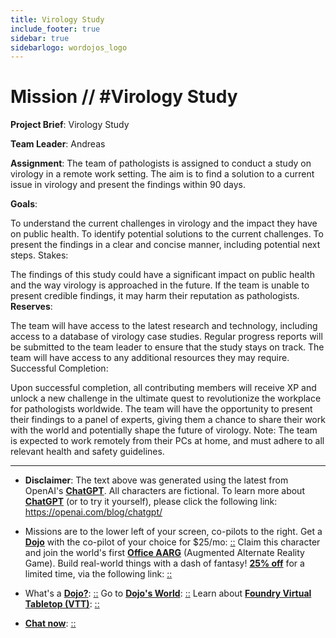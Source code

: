 ```yaml
---
title: Virology Study
include_footer: true
sidebar: true
sidebarlogo: wordojos_logo
---
```

# Mission // #Virology Study

**Project Brief**: Virology Study

**Team Leader**: Andreas

**Assignment**:
The team of pathologists is assigned to conduct a study on virology in a remote work setting. The aim is to find a solution to a current issue in virology and present the findings within 90 days.

**Goals**:

To understand the current challenges in virology and the impact they have on public health.
To identify potential solutions to the current challenges.
To present the findings in a clear and concise manner, including potential next steps.
Stakes:

The findings of this study could have a significant impact on public health and the way virology is approached in the future.
If the team is unable to present credible findings, it may harm their reputation as pathologists.
**Reserves**:

The team will have access to the latest research and technology, including access to a database of virology case studies.
Regular progress reports will be submitted to the team leader to ensure that the study stays on track.
The team will have access to any additional resources they may require.
Successful Completion:

Upon successful completion, all contributing members will receive XP and unlock a new challenge in the ultimate quest to revolutionize the workplace for pathologists worldwide.
The team will have the opportunity to present their findings to a panel of experts, giving them a chance to share their work with the world and potentially shape the future of virology.
Note: The team is expected to work remotely from their PCs at home, and must adhere to all relevant health and safety guidelines.

---

* **Disclaimer**: The text above was generated using the latest from OpenAI's [**ChatGPT**](https://openai.com/blog/chatgpt/).  All characters are fictional.  To learn more about [**ChatGPT**](https://openai.com/blog/chatgpt/) (or to try it yourself), please click the following link: https://openai.com/blog/chatgpt/

* Missions are to the lower left of your screen, co-pilots to the right. Get a [**Dojo**](https://workmates.live/marketplace) with the co-pilot of your choice for $25/mo: [::](https://workmates.live/marketplace)  Claim this character and join the world's first [**Office AARG**](https://dojos.world) (Augmented Alternate Reality Game). Build real-world things with a dash of fantasy! [**25% off**](https://blog.workmates.live/deal-on-a-dojo) for a limited time, via the following link: [::](https://blog.workmates.live/deal-on-a-dojo) 

* What's a [**Dojo?**](https://workdojos.com): [::](https://workdojos.com)  Go to [**Dojo's World**](https://dojos.world): [::](https://dojos.world)  Learn about [**Foundry Virtual Tabletop (VTT)**](https://foundryvtt.com): [::](https://foundryvtt.com/)

* [**Chat now**](https://chat.workmates.live/channel/support): [::](https://chat.workmates.live/channel/support)
